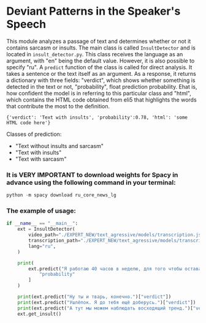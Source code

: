 # Deviant Patterns in the Speaker's Speech

This module analyzes a passage of text and determines whether or not it contains sarcasm or insults. The main class is called `InsultDetector` and is located in `insult_detector.py`. This class receives the language as an argument, with "en" being the default value. However, it is also possible to specify "ru". A `predict` function of the class is called for direct analysis. It takes a sentence or the text itself as an argument. As a response, it returns a dictionary with three fields: "verdict", which shows whether something is detected in the text or not, "probability", float prediction probability. Еhat is, how confident the model is in referring to this particular class and "html", which contains the HTML code obtained from eli5 that highlights the words that contribute the most to the definition.

```
{'verdict': 'Text with insults', 'probability':0.78, 'html': 'some HTML code here'}
```

Classes of prediction:

- "Text without insults and sarcasm"
- "Text with insults"
- "Text with sarcasm"

### It is VERY IMPORTANT to download weights for Spacy in advance using the following command in your terminal:

```python
python -m spacy download ru_core_news_lg
```

### The example of usage:

```python
if __name__ == "__main__":
    ext = InsultDetector(
        video_path="./EXPERT_NEW/text_agressive/models/transcription.json",
        transcription_path="./EXPERT_NEW/text_agressive/models/transcription.json",
        lang="ru",
    )

    print(
        ext.predict("Я работаю 40 часов в неделю, для того чтобы оставаться бедным")[
            "probability"
        ]
    )

    print(ext.predict("Ну ты и тварь, конечно.")["verdict"])
    print(ext.predict("Ушлёпок. Я до тебя ещё доберусь.")["verdict"])
    print(ext.predict("А тут мы можем наблюдать восходящий тренд.")["verdict"])
    ext.get_insult()
```
